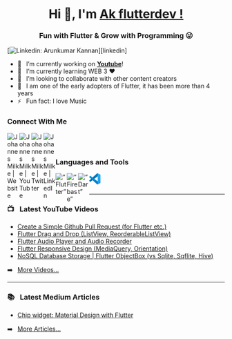 <h1 align="center"> Hi 👋, I'm <a href=>Ak flutterdev !</a></h1>
<h3 align="center">  Fun with Flutter & Grow with Programming 😜</h3>

[![Linkedin: Arunkumar Kannan]([https://img.shields.io/badge/-CONNECT-blue?style=for-the-badge&logo=Linkedin&link=https://www.linkedin.com/in/JohannesMilke/](https://www.linkedin.com/in/arunkumar-kannan-14b833243/))][linkedin]

- 🔭 &ensp;I’m currently working on [**Youtube**][youtube]!
- 🌱 &ensp;I’m currently learning WEB 3 ❤️
- 👯 &ensp;I’m looking to collaborate with other content creators
- 🗿 &ensp;I am one of the early adopters of Flutter, it has been more than 4 years
- ⚡ &ensp;Fun fact: I love Music 
### Connect With Me

[<img align="left" alt="Johannes Milke | Website" width="28px" src="https://firebasestorage.googleapis.com/v0/b/web-johannesmilke.appspot.com/o/other%2Fsocial%2Fwebsite.png?alt=media" />][website]
[<img align="left" alt="Johannes Milke | YouTube" width="28px" src="https://firebasestorage.googleapis.com/v0/b/web-johannesmilke.appspot.com/o/other%2Fsocial%2Fyoutube.png?alt=media" />][youtube]
[<img align="left" alt="Johannes Milke | Twitter" width="28px" src="https://firebasestorage.googleapis.com/v0/b/web-johannesmilke.appspot.com/o/other%2Fsocial%2Ftwitter.png?alt=media" />][twitter]
[<img align="left" alt="Johannes Milke | LinkedIn" width="28px" src="https://firebasestorage.googleapis.com/v0/b/web-johannesmilke.appspot.com/o/other%2Fsocial%2Flinkedin.png?alt=media" />][linkedin]

<!--[<img align="left" alt="Johannes Milke | Instagram" width="28px" src="https://firebasestorage.googleapis.com/v0/b/web-johannesmilke.appspot.com/o/other%2Fsocial%2Finstagram.png?alt=media" />][instagram]
[<img align="left" alt="Johannes Milke | Facebook" width="28px" src="https://firebasestorage.googleapis.com/v0/b/web-johannesmilke.appspot.com/o/other%2Fsocial%2Ffacebook.png?alt=media" />][facebook]
[<img align="left" alt="Johannes Milke | Medium" width="28px" src="https://firebasestorage.googleapis.com/v0/b/web-johannesmilke.appspot.com/o/other%2Fsocial%2Fmedium.png?alt=media" />][medium] -->


<br />
<br />

### Languages and Tools
[<img align="left" alt=“Flutter” width="26px" src="https://www.vectorlogo.zone/logos/flutterio/flutterio-icon.svg" />][youtube]
[<img align="left" alt=“Firebase” width="26px" src="https://www.vectorlogo.zone/logos/firebase/firebase-icon.svg" />][youtube]
[<img align="left" alt=“Dart” width="26px" src="https://www.vectorlogo.zone/logos/dartlang/dartlang-icon.svg" />][youtube]
[<img align="left" alt=“Github” width="26px" src="https://raw.githubusercontent.com/github/explore/80688e429a7d4ef2fca1e82350fe8e3517d3494d/topics/visual-studio-code/visual-studio-code.png" />][youtube]



<br />
<br />

---

### 📺 &ensp;Latest YouTube Videos

<!-- YOUTUBE:START -->
- [Create a Simple Github Pull Request &lpar;for Flutter etc.&rpar;](https://www.youtube.com/watch?v=L5OyzI5TAwU)
- [Flutter Drag and Drop &lpar;ListView, ReorderableListView&rpar;](https://www.youtube.com/watch?v=0IHH0A2_EE4)
- [Flutter Audio Player and Audio Recorder](https://www.youtube.com/watch?v=Bxn8k9F5JiM)
- [Flutter Responsive Design &lpar;MediaQuery, Orientation&rpar;](https://www.youtube.com/watch?v=Tdpvv5t67l4)
- [NoSQL Database Storage | Flutter ObjectBox &lpar;vs Sqlite, Sqflite, Hive&rpar;](https://www.youtube.com/watch?v=BBlr8F8m9lo)
<!-- YOUTUBE:END -->

➡️ &ensp;[More Videos...](https://youtube.com/JohannesMilke/videos)

---

### 📚 &ensp;Latest Medium Articles

<!-- BLOG-POST-LIST:START -->
- [Chip widget: Material Design with Flutter](https://medium.com/flutter-community/chip-widget-material-design-with-flutter-4a834553c9ab?source=rss-1d0dd7b62afc------2)
<!-- BLOG-POST-LIST:END -->

➡️ &ensp;[More Articles...](https://medium.com/@JohannesMilke)



[website]: https://johannesmilke.com
[twitter]: https://twitter.com/intent/follow?original_referer=https%3A%2F%2Fgithub.com%2FJohannesMilke&screen_name=JohannesMilke
[youtube]: https://www.youtube.com/channel/UCn2ptCMzRlXRjoG72LQ9aWQ
[linkedin]: https://www.linkedin.com/in/arunkumar-kannan-14b833243/
[github]: https://github.com/akflutterdev123/akflutterdev123
[instagram]: https://www.instagram.com/arunkumar__kannan/
[facebook]: https://www.facebook.com/real.JohannesMilke
[medium]: https://medium.com/@JohannesMilke
[email]: mailto:akflutterdev@gmail.com
